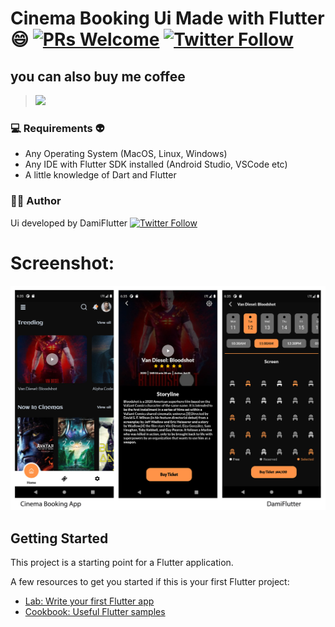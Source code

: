 # Cinema Booking Ui Made with Flutter :smile:  [![PRs Welcome](https://img.shields.io/badge/PRs-welcome-brightgreen.svg?style=flat-square)](http://makeapullrequest.com)  [![Twitter Follow](https://img.shields.io/twitter/follow/MortyWentMia.svg?style=social)](https://twitter.com/MortyWentMia)


##   you can also buy me coffee 
> <a href="https://www.buymeacoffee.com/maleek"><img src="https://img.buymeacoffee.com/button-api/?text=Buy me a coffee&emoji=&slug=xPGLYEr&button_colour=BD5FFF&font_colour=ffffff&font_family=Cookie&outline_colour=000000&coffee_colour=FFDD00"></a>

 <!--  ###     Sreenshots:
 --App screenshots here... 
  <img src="assets/images/githubwhiteanddark.jpg"/>
-->
  
### 💻  Requirements :alien:

* Any Operating System (MacOS, Linux, Windows)
* Any IDE with Flutter SDK installed (Android Studio, VSCode etc)
* A little knowledge of Dart and Flutter

 ### 👨‍💻  Author

 Ui developed by DamiFlutter [![Twitter Follow](https://img.shields.io/twitter/follow/MortyWentMia.svg?style=social)](https://twitter.com/MortyWentMia)

# Screenshot:

<img src="/watchmovies/assets/images/cinemabooking.jpg"/>

## Getting Started

This project is a starting point for a Flutter application.

A few resources to get you started if this is your first Flutter project:

- [Lab: Write your first Flutter app](https://flutter.dev/docs/get-started/codelab)
- [Cookbook: Useful Flutter samples](https://flutter.dev/docs/cookbook)

